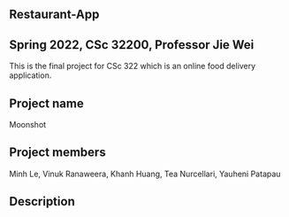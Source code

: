 ## Restaurant-App
## Spring 2022, CSc 32200, Professor Jie Wei
This is the final project for CSc 322 which is an online food delivery application.
## Project name
Moonshot
## Project members
Minh Le, Vinuk Ranaweera, Khanh Huang, Tea Nurcellari, Yauheni Patapau

## Description
